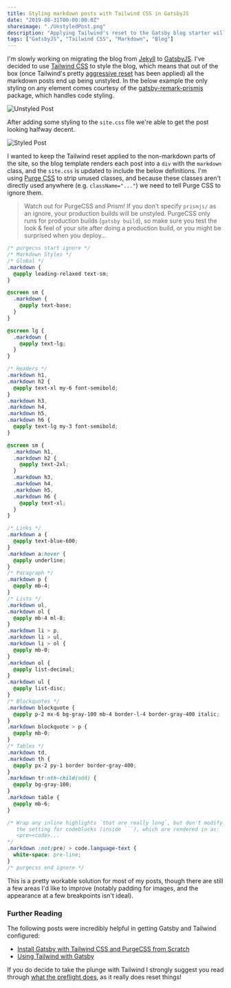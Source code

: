 ```yaml
---
title: Styling markdown posts with Tailwind CSS in GatsbyJS
date: "2019-08-31T00:00:00.0Z"
shareimage: "./UnstyledPost.png"
description: "Applying Tailwind's reset to the Gatsby blog starter will leave the Markdown posts looking pretty spartan.  Get them looking great again with a few @applys."
tags: ["GatsbyJS", "Tailwind CSS", "Markdown", "Blog"]
---
```


I'm slowly working on migrating the blog from [Jekyll] to [GatsbyJS]. I've decided to use [Tailwind CSS] to style the blog, which means that out of the box (once Tailwind's pretty [aggressive reset][tailwind preflight] has been applied) all the markdown posts end up being unstyled. In the below example the only styling on any element comes courtesy of the [gatsby-remark-prismjs] package, which handles code styling.

![Unstyled Post](./UnstyledPost.png)

After adding some styling to the `site.css` file we're able to get the post looking halfway decent.

![Styled Post](./StyledPost.png)

I wanted to keep the Tailwind reset applied to the non-markdown parts of the site, so the blog template renders each post into a `div` with the `markdown` class, and the `site.css` is updated to include the below definitions. I'm using [Purge CSS] to strip unused classes, and because these classes aren't directly used anywhere (e.g. `className="..."`) we need to tell Purge CSS to ignore them.

> Watch out for PurgeCSS and Prism! If you don't specify `prismjs/` as an ignore, your production builds will be unstyled. PurgeCSS only runs for production builds (`gatsby build`), so make sure you test the look & feel of your site after doing a production build, or you might be surprised when you deploy...

````css
/* purgecss start ignore */
/* Markdown Styles */
/* Global */
.markdown {
  @apply leading-relaxed text-sm;
}

@screen sm {
  .markdown {
    @apply text-base;
  }
}

@screen lg {
  .markdown {
    @apply text-lg;
  }
}

/* Headers */
.markdown h1,
.markdown h2 {
  @apply text-xl my-6 font-semibold;
}
.markdown h3,
.markdown h4,
.markdown h5,
.markdown h6 {
  @apply text-lg my-3 font-semibold;
}

@screen sm {
  .markdown h1,
  .markdown h2 {
    @apply text-2xl;
  }
  .markdown h3,
  .markdown h4,
  .markdown h5,
  .markdown h6 {
    @apply text-xl;
  }
}

/* Links */
.markdown a {
  @apply text-blue-600;
}
.markdown a:hover {
  @apply underline;
}
/* Paragraph */
.markdown p {
  @apply mb-4;
}
/* Lists */
.markdown ul,
.markdown ol {
  @apply mb-4 ml-8;
}
.markdown li > p,
.markdown li > ul,
.markdown li > ol {
  @apply mb-0;
}
.markdown ol {
  @apply list-decimal;
}
.markdown ul {
  @apply list-disc;
}
/* Blockquotes */
.markdown blockquote {
  @apply p-2 mx-6 bg-gray-100 mb-4 border-l-4 border-gray-400 italic;
}
.markdown blockquote > p {
  @apply mb-0;
}
/* Tables */
.markdown td,
.markdown th {
  @apply px-2 py-1 border border-gray-400;
}
.markdown tr:nth-child(odd) {
  @apply bg-gray-100;
}
.markdown table {
  @apply mb-6;
}

/* Wrap any inline highlights `that are really long`, but don't modify
   the setting for codeblocks (inside ```), which are rendered in as:
   <pre><code>...
*/
.markdown :not(pre) > code.language-text {
  white-space: pre-line;
}
/* purgecss end ignore */
````

This is a pretty workable solution for most of my posts, though there are still a few areas I'd like to improve (notably padding for images, and the appearance at a few breakpoints isn't ideal).

### Further Reading

The following posts were incredibly helpful in getting Gatsby and Tailwind configured:

- [Install Gatsby with Tailwind CSS and PurgeCSS from Scratch]
- [Using Tailwind with Gatsby]

If you do decide to take the plunge with Tailwind I strongly suggest you read through [what the preflight does][tailwind preflight], as it really does reset things!

[jekyll]: https://jekyllrb.com/
[gatsbyjs]: https://www.gatsbyjs.org/
[tailwind css]: https://tailwindcss.com
[tailwind preflight]: https://tailwindcss.com/docs/preflight/
[gatsby-remark-prismjs]: https://github.com/gatsbyjs/gatsby/tree/master/packages/gatsby-remark-prismjs
[purge css]: https://www.purgecss.com/
[install gatsby with tailwind css and purgecss from scratch]: https://ericbusch.net/install-gatsby-with-tailwind-css-and-purgecss-from-scratch
[using tailwind with gatsby]: https://www.jerriepelser.com/blog/using-tailwind-with-gatsby/
